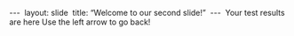 ---  
layout: slide  
title: “Welcome to our second slide!” 
---  
Your test results are here
Use the left arrow to go back!

